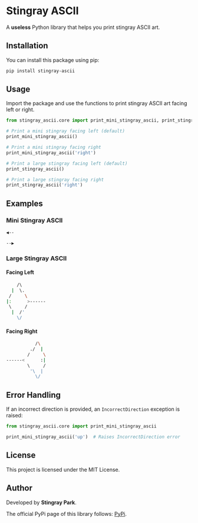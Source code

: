 # Stingray ASCII

A **useless** Python library that helps you print stingray ASCII art.

## Installation

You can install this package using pip:

```bash
pip install stingray-ascii
```

## Usage

Import the package and use the functions to print stingray ASCII art facing left or right.

```python
from stingray_ascii.core import print_mini_stingray_ascii, print_stingray_ascii

# Print a mini stingray facing left (default)
print_mini_stingray_ascii()

# Print a mini stingray facing right
print_mini_stingray_ascii('right')

# Print a large stingray facing left (default)
print_stingray_ascii()

# Print a large stingray facing right
print_stingray_ascii('right')
```

## Examples

### Mini Stingray ASCII
```bash
◀--
```
```bash
--▶
```

### Large Stingray ASCII
#### Facing Left
```bash
    /\  
  |  \.  
 /     \  
|:      >------  
 \     /  
  |  /'  
    \/  
```

#### Facing Right
```bash
           /\
         ./  |
        /     \
------<      :|
        \     /
         '\  |
           \/
```

## Error Handling

If an incorrect direction is provided, an `IncorrectDirection` exception is raised:

```python
from stingray_ascii.core import print_mini_stingray_ascii

print_mini_stingray_ascii('up')  # Raises IncorrectDirection error
```

## License

This project is licensed under the MIT License.

## Author

Developed by **Stingray Park**.

The official PyPi page of this library follows: [PyPi](https://pypi.org/project/stingray-ascii/).
